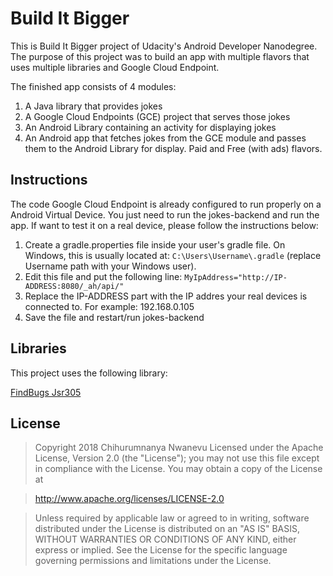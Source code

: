 Build It Bigger
======

This is Build It Bigger project of Udacity's Android Developer Nanodegree.
The purpose of this project was to build an app with multiple flavors that uses multiple libraries and Google Cloud Endpoint.

The finished app consists of 4 modules:

1. A Java library that provides jokes
2. A Google Cloud Endpoints (GCE) project that serves those jokes
3. An Android Library containing an activity for displaying jokes
4. An Android app that fetches jokes from the GCE module and passes them to the Android Library for display. Paid and Free (with ads) flavors.



Instructions
------
The code Google Cloud Endpoint is already configured to run properly on a Android Virtual Device. You just need to run the jokes-backend and run the app. If want to test it on a real device, please follow the instructions below:

1. Create a gradle.properties file inside your user's gradle file. On Windows, this is usually located at: `C:\Users\Username\.gradle` (replace Username path with your Windows user).
2. Edit this file and put the following line: `MyIpAddress="http://IP-ADDRESS:8080/_ah/api/"`
3. Replace the IP-ADDRESS part with the IP addres your real devices is connected to. For example: 192.168.0.105
4. Save the file and restart/run jokes-backend

Libraries
------

This project uses the following library:

[FindBugs Jsr305](https://mvnrepository.com/artifact/com.google.code.findbugs/jsr305)


License
------

> Copyright 2018 Chihurumnanya Nwanevu
> Licensed under the Apache License, Version 2.0 (the "License"); you may not use this file except in compliance with the License. You may obtain a copy of the License at

> http://www.apache.org/licenses/LICENSE-2.0

> Unless required by applicable law or agreed to in writing, software distributed under the License is distributed on an "AS IS" BASIS, WITHOUT WARRANTIES OR CONDITIONS OF ANY KIND, either express or implied. See the License for the specific language governing permissions and limitations under the License.
